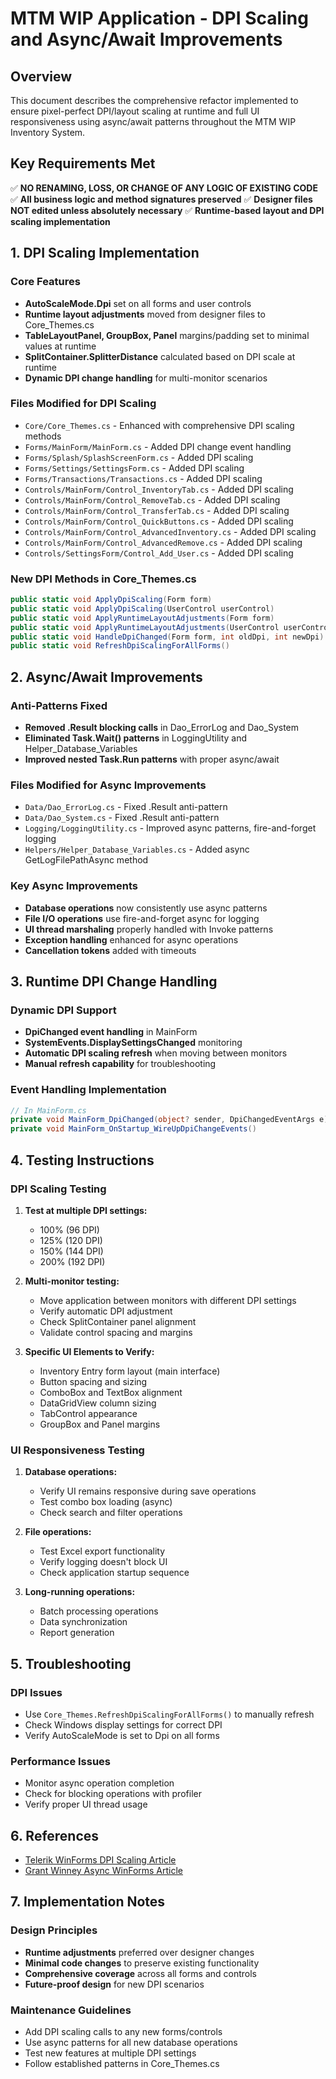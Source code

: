 # MTM WIP Application - DPI Scaling and Async/Await Improvements

## Overview
This document describes the comprehensive refactor implemented to ensure pixel-perfect DPI/layout scaling at runtime and full UI responsiveness using async/await patterns throughout the MTM WIP Inventory System.

## Key Requirements Met
✅ **NO RENAMING, LOSS, OR CHANGE OF ANY LOGIC OF EXISTING CODE**
✅ **All business logic and method signatures preserved**
✅ **Designer files NOT edited unless absolutely necessary**
✅ **Runtime-based layout and DPI scaling implementation**

## 1. DPI Scaling Implementation

### Core Features
- **AutoScaleMode.Dpi** set on all forms and user controls
- **Runtime layout adjustments** moved from designer files to Core_Themes.cs
- **TableLayoutPanel, GroupBox, Panel** margins/padding set to minimal values at runtime
- **SplitContainer.SplitterDistance** calculated based on DPI scale at runtime
- **Dynamic DPI change handling** for multi-monitor scenarios

### Files Modified for DPI Scaling
- `Core/Core_Themes.cs` - Enhanced with comprehensive DPI scaling methods
- `Forms/MainForm/MainForm.cs` - Added DPI change event handling
- `Forms/Splash/SplashScreenForm.cs` - Added DPI scaling
- `Forms/Settings/SettingsForm.cs` - Added DPI scaling
- `Forms/Transactions/Transactions.cs` - Added DPI scaling
- `Controls/MainForm/Control_InventoryTab.cs` - Added DPI scaling
- `Controls/MainForm/Control_RemoveTab.cs` - Added DPI scaling
- `Controls/MainForm/Control_TransferTab.cs` - Added DPI scaling
- `Controls/MainForm/Control_QuickButtons.cs` - Added DPI scaling
- `Controls/MainForm/Control_AdvancedInventory.cs` - Added DPI scaling
- `Controls/MainForm/Control_AdvancedRemove.cs` - Added DPI scaling
- `Controls/SettingsForm/Control_Add_User.cs` - Added DPI scaling

### New DPI Methods in Core_Themes.cs
```csharp
public static void ApplyDpiScaling(Form form)
public static void ApplyDpiScaling(UserControl userControl)
public static void ApplyRuntimeLayoutAdjustments(Form form)
public static void ApplyRuntimeLayoutAdjustments(UserControl userControl)
public static void HandleDpiChanged(Form form, int oldDpi, int newDpi)
public static void RefreshDpiScalingForAllForms()
```

## 2. Async/Await Improvements

### Anti-Patterns Fixed
- **Removed .Result blocking calls** in Dao_ErrorLog and Dao_System
- **Eliminated Task.Wait() patterns** in LoggingUtility and Helper_Database_Variables
- **Improved nested Task.Run patterns** with proper async/await

### Files Modified for Async Improvements
- `Data/Dao_ErrorLog.cs` - Fixed .Result anti-pattern
- `Data/Dao_System.cs` - Fixed .Result anti-pattern
- `Logging/LoggingUtility.cs` - Improved async patterns, fire-and-forget logging
- `Helpers/Helper_Database_Variables.cs` - Added async GetLogFilePathAsync method

### Key Async Improvements
- **Database operations** now consistently use async patterns
- **File I/O operations** use fire-and-forget async for logging
- **UI thread marshaling** properly handled with Invoke patterns
- **Exception handling** enhanced for async operations
- **Cancellation tokens** added with timeouts

## 3. Runtime DPI Change Handling

### Dynamic DPI Support
- **DpiChanged event handling** in MainForm
- **SystemEvents.DisplaySettingsChanged** monitoring
- **Automatic DPI scaling refresh** when moving between monitors
- **Manual refresh capability** for troubleshooting

### Event Handling Implementation
```csharp
// In MainForm.cs
private void MainForm_DpiChanged(object? sender, DpiChangedEventArgs e)
private void MainForm_OnStartup_WireUpDpiChangeEvents()
```

## 4. Testing Instructions

### DPI Scaling Testing
1. **Test at multiple DPI settings:**
   - 100% (96 DPI)
   - 125% (120 DPI)
   - 150% (144 DPI)
   - 200% (192 DPI)

2. **Multi-monitor testing:**
   - Move application between monitors with different DPI settings
   - Verify automatic DPI adjustment
   - Check SplitContainer panel alignment
   - Validate control spacing and margins

3. **Specific UI Elements to Verify:**
   - Inventory Entry form layout (main interface)
   - Button spacing and sizing
   - ComboBox and TextBox alignment
   - DataGridView column sizing
   - TabControl appearance
   - GroupBox and Panel margins

### UI Responsiveness Testing
1. **Database operations:**
   - Verify UI remains responsive during save operations
   - Test combo box loading (async)
   - Check search and filter operations

2. **File operations:**
   - Test Excel export functionality
   - Verify logging doesn't block UI
   - Check application startup sequence

3. **Long-running operations:**
   - Batch processing operations
   - Data synchronization
   - Report generation

## 5. Troubleshooting

### DPI Issues
- Use `Core_Themes.RefreshDpiScalingForAllForms()` to manually refresh
- Check Windows display settings for correct DPI
- Verify AutoScaleMode is set to Dpi on all forms

### Performance Issues
- Monitor async operation completion
- Check for blocking operations with profiler
- Verify proper UI thread usage

## 6. References
- [Telerik WinForms DPI Scaling Article](https://www.telerik.com/blogs/winforms-scaling-at-large-dpi-settings-is-it-even-possible-)
- [Grant Winney Async WinForms Article](https://grantwinney.com/using-async-await-and-task-to-keep-the-winforms-ui-more-responsive/)

## 7. Implementation Notes

### Design Principles
- **Runtime adjustments** preferred over designer changes
- **Minimal code changes** to preserve existing functionality
- **Comprehensive coverage** across all forms and controls
- **Future-proof design** for new DPI scenarios

### Maintenance Guidelines
- Add DPI scaling calls to any new forms/controls
- Use async patterns for all new database operations
- Test new features at multiple DPI settings
- Follow established patterns in Core_Themes.cs
